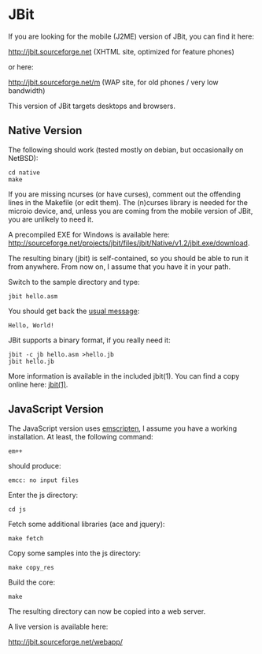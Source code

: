 JBit
====

If you are looking for the mobile (J2ME) version of JBit, you can find
it here:

<http://jbit.sourceforge.net> (XHTML site, optimized for feature phones)

or here:

<http://jbit.sourceforge.net/m> (WAP site, for old phones / very low bandwidth)

This version of JBit targets desktops and browsers.

## Native Version

The following should work (tested mostly on debian, but occasionally on
NetBSD):

	cd native
	make

If you are missing ncurses (or have curses), comment out the offending
lines in the Makefile (or edit them). The (n)curses library is needed
for the microio device, and, unless you are coming from the mobile
version of JBit, you are unlikely to need it.

A precompiled EXE for Windows is available here:
<http://sourceforge.net/projects/jbit/files/jbit/Native/v1.2/jbit.exe/download>.

The resulting binary (jbit) is self-contained, so you should be able to
run it from anywhere.  From now on, I assume that you have it in your
path.

Switch to the sample directory and type:

	jbit hello.asm

You should get back the
[usual message](http://en.wikipedia.org/wiki/Hello_world_program):

	Hello, World!

JBit supports a binary format, if you really need it:

	jbit -c jb hello.asm >hello.jb
	jbit hello.jb

More information is available in the included jbit(1).
You can find a copy online here:
[jbit(1)](http://efornara.github.io/jbit/jbit.1.html).

## JavaScript Version

The JavaScript version uses
[emscripten](https://github.com/kripken/emscripten), I assume you have
a working installation. At least, the following command:

    em++

should produce:

    emcc: no input files

Enter the js directory:

    cd js

Fetch some additional libraries (ace and jquery):

    make fetch

Copy some samples into the js directory:

    make copy_res

Build the core:

    make

The resulting directory can now be copied into a web server.

A live version is available here:

<http://jbit.sourceforge.net/webapp/>

